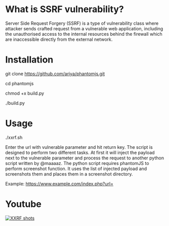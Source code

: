 # What is SSRF vulnerability?
Server Side Request Forgery (SSRF) is a type of vulnerability class where attacker sends crafted request from a vulnerable web application, including the unauthorised access to the internal resources behind the firewall which are inaccessible directly from the external network.

# Installation 
git clone https://github.com/ariya/phantomjs.git

cd phantomjs

chmod +x build.py

./build.py

# Usage

./xxrf.sh

Enter the url with vulnerable parameter and hit return key. The script is designed to perform two different tasks. At first it will inject the payload next to the vulnerable parameter and process the request to another python script written by @maaaaz. The python script requires phantomJS to perform screenshot function. It uses the list of injected payload and screenshots them and places them in a screenshot directory.

Example: https://www.example.com/index.php?url=

# Youtube

[![XXRF shots](https://img.youtube.com/vi/z9ct4OoRQ_M/0.jpg)](https://www.youtube.com/watch?v=z9ct4OoRQ_M)
